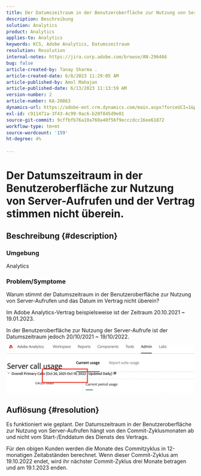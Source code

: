 ```yaml
---
title: Der Datumszeitraum in der Benutzeroberfläche zur Nutzung von Server-Aufrufen und der Vertrag stimmen nicht überein.
description: Beschreibung
solution: Analytics
product: Analytics
applies-to: Analytics
keywords: KCS, Adobe Analytics, Datumszeitraum
resolution: Resolution
internal-notes: https://jira.corp.adobe.com/browse/AN-296466
bug: false
article-created-by: Tanay Sharma .
article-created-date: 6/8/2023 11:29:05 AM
article-published-by: Amol Mahajan
article-published-date: 6/13/2023 11:13:59 AM
version-number: 2
article-number: KA-20863
dynamics-url: https://adobe-ent.crm.dynamics.com/main.aspx?forceUCI=1&pagetype=entityrecord&etn=knowledgearticle&id=718f0faa-ef05-ee11-8f6e-6045bd006b3d
exl-id: c911471a-3f43-4c99-9ac6-b20f845d9e01
source-git-commit: 9cffbfb76a10a760a40f56f9ecccdcc16ee61872
workflow-type: tm+mt
source-wordcount: '159'
ht-degree: 4%

---
```


# Der Datumszeitraum in der Benutzeroberfläche zur Nutzung von Server-Aufrufen und der Vertrag stimmen nicht überein.

## Beschreibung {#description}


### <b>Umgebung</b>

Analytics

### <b>Problem/Symptome</b>

Warum stimmt der Datumszeitraum in der Benutzeroberfläche zur Nutzung von Server-Aufrufen und das Datum im Vertrag nicht überein?

Im Adobe Analytics-Vertrag beispielsweise ist der Zeitraum 20.10.2021 ~ 19.01.2023.


In der Benutzeroberfläche zur Nutzung der Server-Aufrufe ist der Datumszeitraum jedoch 20/10/2021 ~ 19/10/2022.


<b>![](assets/___728f0faa-ef05-ee11-8f6e-6045bd006b3d___.png)</b>

## Auflösung {#resolution}


Es funktioniert wie geplant. Der Datumszeitraum in der Benutzeroberfläche zur Nutzung von Server-Aufrufen hängt von den Commit-Zyklusmonaten ab und nicht vom Start-/Enddatum des Diensts des Vertrags.

Für den obigen Kunden werden die Monate des Commitzyklus in 12-monatigen Zeitabständen berechnet. Wenn dieser Commit-Zyklus am 19.10.2022 endet, wird ihr nächster Commit-Zyklus drei Monate betragen und am 19.1.2023 enden.
